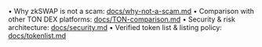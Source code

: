 • Why zkSWAP is not a scam: [docs/why-not-a-scam.md](docs/why-not-a-scam.md)
• Comparison with other TON DEX platforms: [docs/TON-comparison.md](docs/TON-comparison.md)
• Security & risk architecture: [docs/security.md](docs/security.md)
• Verified token list & listing policy: [docs/tokenlist.md](docs/tokenlist.md)
